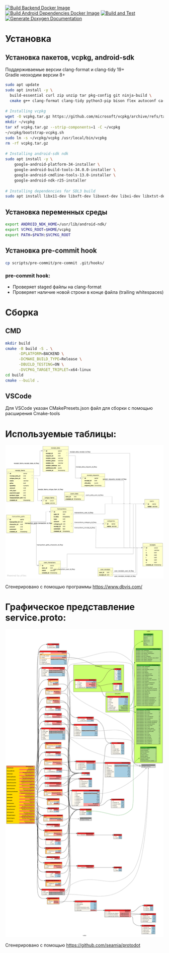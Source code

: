 [![Build Backend Docker Image](https://github.com/HappyNano/spbstu-wallet/actions/workflows/build-backend-workflow.yml/badge.svg)](https://github.com/HappyNano/spbstu-wallet/actions/workflows/build-backend-workflow.yml)
[![Build Android Dependencies Docker Image](https://github.com/HappyNano/spbstu-wallet/actions/workflows/build-android-workflow.yml/badge.svg)](https://github.com/HappyNano/spbstu-wallet/actions/workflows/build-android-workflow.yml)
[![Build and Test](https://github.com/HappyNano/spbstu-wallet/actions/workflows/tests-backend.yml/badge.svg)](https://github.com/HappyNano/spbstu-wallet/actions/workflows/tests-backend.yml)
[![Generate Doxygen Documentation](https://github.com/HappyNano/spbstu-wallet/actions/workflows/doxygen-docs.yml/badge.svg)](https://github.com/HappyNano/spbstu-wallet/actions/workflows/doxygen-docs.yml)

# Установка

## Установка пакетов, vcpkg, android-sdk

Поддерживаемые версии clang-format и clang-tidy 19+ \
Gradle неоходим версии 8+

```bash
sudo apt update
sudo apt install -y \
  build-essential curl zip unzip tar pkg-config git ninja-build \ 
  cmake g++ clang-format clang-tidy python3-pip bison flex autoconf ca-certificates

# Installing vcpkg
wget -O vcpkg.tar.gz https://github.com/microsoft/vcpkg/archive/refs/tags/2025.02.14.tar.gz
mkdir ~/vcpkg
tar xf vcpkg.tar.gz --strip-components=1 -C ~/vcpkg
~/vcpkg/bootstrap-vcpkg.sh
sudo ln -s ~/vcpkg/vcpkg /usr/local/bin/vcpkg
rm -rf vcpkg.tar.gz

# Installing android-sdk ndk
sudo apt install -y \
    google-android-platform-34-installer \
    google-android-build-tools-34.0.0-installer \
    google-android-cmdline-tools-13.0-installer \
    google-android-ndk-r25-installer

# Installing dependencies for SDL3 build
sudo apt install libx11-dev libxft-dev libxext-dev libxi-dev libxtst-dev libwayland-dev libxkbcommon-dev libegl1-mesa-dev libibus-1.0-dev bison libxrandr-dev -y
```

## Установка переменных среды

```bash
export ANDROID_NDK_HOME=/usr/lib/android-ndk/
export VCPKG_ROOT=$HOME/vcpkg
export PATH=$PATH:$VCPKG_ROOT
```

## Установка pre-commit hook

```bash
cp scripts/pre-commit/pre-commit .git/hooks/
```

### pre-commit hook:
- Проверяет staged файлы на clang-format
- Проверяет наличие новой строки в конце файла (trailing whitespaces)

# Сборка

## CMD

```bash
mkdir build
cmake -B build -S . \
      -DPLATFORM=BACKEND \
      -DCMAKE_BUILD_TYPE=Release \
      -DBUILD_TESTING=ON \
      -DVCPKG_TARGET_TRIPLET=x64-linux
cd build
cmake --build .
```

## VSCode

Для VSCode указан CMakePresets.json файл для сборки с помощью расширения Cmake-tools

# Используемые таблицы:

[![Таблицы](./docs/service/database_tables_vertical.svg)](./docs/service/database_tables_vertical.svg)

Сгенерировано с помощью программы https://www.dbvis.com/

# Графическое представление service.proto:

[![Таблицы](./docs/service/proto.svg)](./docs/service/proto.svg)

Сгенерировано с помощью https://github.com/seamia/protodot
